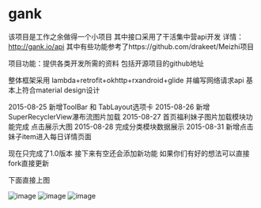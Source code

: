 # gank
该项目是工作之余做得一个小项目 其中接口采用了干活集中营api开发 详情：http://gank.io/api  其中有些功能参考了https://github.com/drakeet/Meizhi项目

项目功能：提供各类开发所需的资料 包括开源项目的github地址

整体框架采用 lambda+retrofit+okhttp+rxandroid+glide 并编写网络请求api 基本上符合material design设计

2015-08-25 新增ToolBar 和 TabLayout选项卡
2015-08-26 新增SuperRecyclerView瀑布流图片加载
2015-08-27 首页福利妹子图片加载模块功能完成 点击展示大图
2015-08-28 完成分类模块数据展示
2015-08-31 新增点击妹子item进入每日详情页面

现在只完成了1.0版本 接下来有空还会添加新功能 如果你们有好的想法可以直接fork直接更新

下面直接上图

![image](https://github.com/jtsky/gank/blob/master/imgs/girl.png)
![image](https://github.com/jtsky/gank/blob/master/imgs/category.png)
![image](https://github.com/jtsky/gank/blob/master/imgs/big.png)

